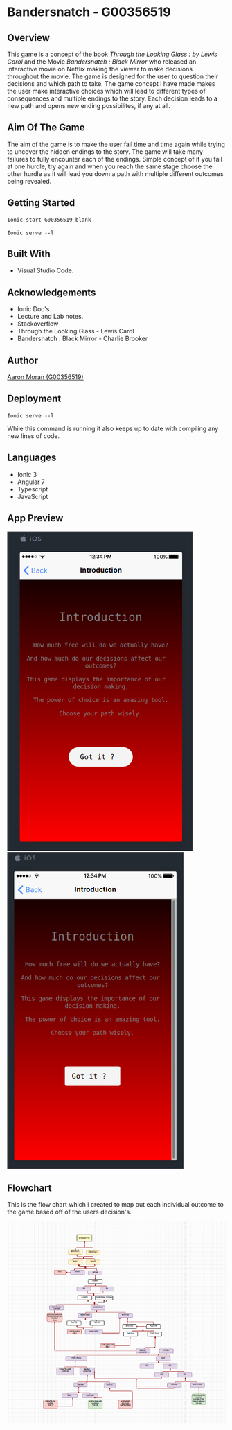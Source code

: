 # Bandersnatch - G00356519

## Overview
This game is a concept of the book *Through the Looking Glass  : by Lewis Carol* and the Movie *Bandersnatch : Black Mirror* who released an interactive movie on Netflix making the viewer to make decisions throughout the movie. The game is designed for the user to question their decisions and which path to take. The game concept i have made makes the user make interactive choices which will lead to different types of consequences and multiple endings to the story. Each decision leads to a new path and opens new ending possibilites, if any at all. 

## Aim Of The Game
The aim of the game is to make the user fail time and time again while trying to uncover the hidden endings to the story. The game will take many failures to fully encounter each of the endings. Simple concept of if you fail at one hurdle, try again and when you reach the same stage choose the other hurdle as it will lead you down a path with multiple different outcomes being revealed.

## Getting Started

```
Ionic start G00356519 blank
```

```
Ionic serve --l
```



## Built With
* Visual Studio Code.

## Acknowledgements
* Ionic Doc's
* Lecture and Lab notes.
* Stackoverflow
* Through the Looking Glass - Lewis Carol
* Bandersnatch : Black Mirror - Charlie Brooker 

## Author 
[Aaron Moran (G00356519)](https://github.com/Moran98)

## Deployment 
```
Ionic serve --l
```
While this command is running it also keeps up to date with compiling any new lines of code.

## Languages
* Ionic 3
* Angular 7
* Typescript
* JavaScript

## App Preview
![Screenshot](https://github.com/Moran98/Bandersnatch/blob/master/resources/screenshots/pic3.png)![Screenshot](https://github.com/Moran98/Bandersnatch/blob/master/resources/screenshots/app2.png)

## Flowchart
This is the flow chart which i created to map out each individual outcome to the game based off of the users decision's.

![Screenshot](https://github.com/Moran98/Bandersnatch/blob/master/resources/screenshots/flowhcart.png)



